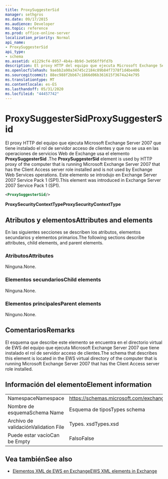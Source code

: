```yaml
---
title: ProxySuggesterSid
manager: sethgros
ms.date: 09/17/2015
ms.audience: Developer
ms.topic: reference
ms.prod: office-online-server
localization_priority: Normal
api_name:
- ProxySuggesterSid
api_type:
- schema
ms.assetid: e1229cf4-8957-4b4a-8b9d-3e956ff9fd7b
description: El proxy HTTP del equipo que ejecuta Microsoft Exchange Server 2007 que tiene instalado el rol de servidor acceso de clientes y que no se usa en las operaciones de servicios Web de Exchange usa el elemento ProxySuggesterSid. Este elemento se introdujo en Exchange Server 2007 Service Pack 1 (SP1).
ms.openlocfilehash: 9aebb2a90a34745c2184c89b84f7378f1d4be406
ms.sourcegitcommit: 88ec988f2bb67c1866d06b361615f3674a24e795
ms.translationtype: MT
ms.contentlocale: es-ES
ms.lasthandoff: 05/31/2020
ms.locfileid: "44457742"
---
```

# <a name="proxysuggestersid"></a><span data-ttu-id="07ad3-104">ProxySuggesterSid</span><span class="sxs-lookup"><span data-stu-id="07ad3-104">ProxySuggesterSid</span></span>

<span data-ttu-id="07ad3-105">El proxy HTTP del equipo que ejecuta Microsoft Exchange Server 2007 que tiene instalado el rol de servidor acceso de clientes y que no se usa en las operaciones de servicios Web de Exchange usa el elemento **ProxySuggesterSid** .</span><span class="sxs-lookup"><span data-stu-id="07ad3-105">The **ProxySuggesterSid** element is used by HTTP proxy of the computer that is running Microsoft Exchange Server 2007 that has the Client Access server role installed and is not used by Exchange Web Services operations.</span></span> <span data-ttu-id="07ad3-106">Este elemento se introdujo en Exchange Server 2007 Service Pack 1 (SP1).</span><span class="sxs-lookup"><span data-stu-id="07ad3-106">This element was introduced in Exchange Server 2007 Service Pack 1 (SP1).</span></span> 
  
```xml
<ProxySuggesterSid/>
```

 <span data-ttu-id="07ad3-107">**ProxySecurityContextType**</span><span class="sxs-lookup"><span data-stu-id="07ad3-107">**ProxySecurityContextType**</span></span>
## <a name="attributes-and-elements"></a><span data-ttu-id="07ad3-108">Atributos y elementos</span><span class="sxs-lookup"><span data-stu-id="07ad3-108">Attributes and elements</span></span>

<span data-ttu-id="07ad3-109">En las siguientes secciones se describen los atributos, elementos secundarios y elementos primarios.</span><span class="sxs-lookup"><span data-stu-id="07ad3-109">The following sections describe attributes, child elements, and parent elements.</span></span>
  
### <a name="attributes"></a><span data-ttu-id="07ad3-110">Atributos</span><span class="sxs-lookup"><span data-stu-id="07ad3-110">Attributes</span></span>

<span data-ttu-id="07ad3-111">Ninguna.</span><span class="sxs-lookup"><span data-stu-id="07ad3-111">None.</span></span>
  
### <a name="child-elements"></a><span data-ttu-id="07ad3-112">Elementos secundarios</span><span class="sxs-lookup"><span data-stu-id="07ad3-112">Child elements</span></span>

<span data-ttu-id="07ad3-113">Ninguna.</span><span class="sxs-lookup"><span data-stu-id="07ad3-113">None.</span></span>
  
### <a name="parent-elements"></a><span data-ttu-id="07ad3-114">Elementos principales</span><span class="sxs-lookup"><span data-stu-id="07ad3-114">Parent elements</span></span>

<span data-ttu-id="07ad3-115">Ninguno.</span><span class="sxs-lookup"><span data-stu-id="07ad3-115">None.</span></span>
  
## <a name="remarks"></a><span data-ttu-id="07ad3-116">Comentarios</span><span class="sxs-lookup"><span data-stu-id="07ad3-116">Remarks</span></span>

<span data-ttu-id="07ad3-117">El esquema que describe este elemento se encuentra en el directorio virtual de EWS del equipo que ejecuta Microsoft Exchange Server 2007 que tiene instalado el rol de servidor acceso de clientes.</span><span class="sxs-lookup"><span data-stu-id="07ad3-117">The schema that describes this element is located in the EWS virtual directory of the computer that is running Microsoft Exchange Server 2007 that has the Client Access server role installed.</span></span>
  
## <a name="element-information"></a><span data-ttu-id="07ad3-118">Información del elemento</span><span class="sxs-lookup"><span data-stu-id="07ad3-118">Element information</span></span>

|||
|:-----|:-----|
|<span data-ttu-id="07ad3-119">Namespace</span><span class="sxs-lookup"><span data-stu-id="07ad3-119">Namespace</span></span>  <br/> |https://schemas.microsoft.com/exchange/services/2006/types  <br/> |
|<span data-ttu-id="07ad3-120">Nombre de esquema</span><span class="sxs-lookup"><span data-stu-id="07ad3-120">Schema Name</span></span>  <br/> |<span data-ttu-id="07ad3-121">Esquema de tipos</span><span class="sxs-lookup"><span data-stu-id="07ad3-121">Types schema</span></span>  <br/> |
|<span data-ttu-id="07ad3-122">Archivo de validación</span><span class="sxs-lookup"><span data-stu-id="07ad3-122">Validation File</span></span>  <br/> |<span data-ttu-id="07ad3-123">Types. xsd</span><span class="sxs-lookup"><span data-stu-id="07ad3-123">Types.xsd</span></span>  <br/> |
|<span data-ttu-id="07ad3-124">Puede estar vacío</span><span class="sxs-lookup"><span data-stu-id="07ad3-124">Can be Empty</span></span>  <br/> |<span data-ttu-id="07ad3-125">Falso</span><span class="sxs-lookup"><span data-stu-id="07ad3-125">False</span></span>  <br/> |
   
## <a name="see-also"></a><span data-ttu-id="07ad3-126">Vea también</span><span class="sxs-lookup"><span data-stu-id="07ad3-126">See also</span></span>



- [<span data-ttu-id="07ad3-127">Elementos XML de EWS en Exchange</span><span class="sxs-lookup"><span data-stu-id="07ad3-127">EWS XML elements in Exchange</span></span>](ews-xml-elements-in-exchange.md)


